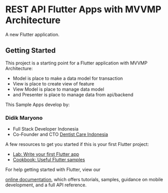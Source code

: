 # REST API Flutter Apps with MVVMP Architecture

A new Flutter application.

## Getting Started

This project is a starting point for a Flutter application with MVVMP Architecture:

- Model is place to make a data model for transaction
- View is place to create view of feature
- View Model is place to manage data model
- and Presenter is place to manage data from api/backend

This Sample Apps develop by:

### Didik Maryono

- Full Stack Developer Indonesia
- Co-Founder and CTO [Dentist Care Indonesia](https://dentistcare.id/)

A few resources to get you started if this is your first Flutter project:

- [Lab: Write your first Flutter app](https://flutter.dev/docs/get-started/codelab)
- [Cookbook: Useful Flutter samples](https://flutter.dev/docs/cookbook)

For help getting started with Flutter, view our

[online documentation](https://flutter.dev/docs), which offers tutorials,
samples, guidance on mobile development, and a full API reference.
